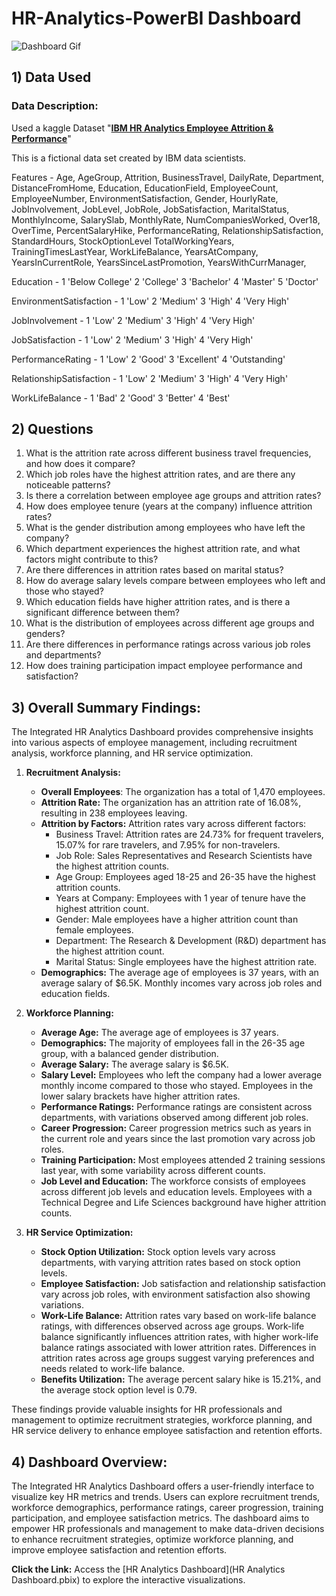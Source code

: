 # HR-Analytics-PowerBI Dashboard
![Dashboard Gif](https://github.com/Safrin03/HR-Analytics-Dashboard-PowerBI/assets/135222070/a2c4a50d-3e41-4468-ba91-7911bc6e45d5)


## 1) Data Used
### Data Description:
Used a kaggle Dataset "**[IBM HR Analytics Employee Attrition & Performance](https://www.kaggle.com/datasets/pavansubhasht/ibm-hr-analytics-attrition-dataset)**"

This is a fictional data set created by IBM data scientists. 

Features - 
Age,
AgeGroup,
Attrition,
BusinessTravel,
DailyRate,
Department,
DistanceFromHome,
Education,
EducationField,
EmployeeCount,
EmployeeNumber,
EnvironmentSatisfaction,
Gender,
HourlyRate,
JobInvolvement,
JobLevel,
JobRole,
JobSatisfaction,
MaritalStatus,
MonthlyIncome,
SalarySlab,
MonthlyRate,
NumCompaniesWorked,
Over18,
OverTime,
PercentSalaryHike,
PerformanceRating,
RelationshipSatisfaction,
StandardHours,
StockOptionLevel
TotalWorkingYears,
TrainingTimesLastYear,
WorkLifeBalance,
YearsAtCompany,
YearsInCurrentRole,
YearsSinceLastPromotion,
YearsWithCurrManager,

Education -
1 'Below College'
2 'College'
3 'Bachelor'
4 'Master'
5 'Doctor'

EnvironmentSatisfaction -
1 'Low'
2 'Medium'
3 'High'
4 'Very High'

JobInvolvement -
1 'Low'
2 'Medium'
3 'High'
4 'Very High'

JobSatisfaction -
1 'Low'
2 'Medium'
3 'High'
4 'Very High'

PerformanceRating -
1 'Low'
2 'Good'
3 'Excellent'
4 'Outstanding'

RelationshipSatisfaction -
1 'Low'
2 'Medium'
3 'High'
4 'Very High'

WorkLifeBalance -
1 'Bad'
2 'Good'
3 'Better'
4 'Best'

## 2) Questions

1. What is the attrition rate across different business travel frequencies, and how does it compare?
2. Which job roles have the highest attrition rates, and are there any noticeable patterns?
3. Is there a correlation between employee age groups and attrition rates?
4. How does employee tenure (years at the company) influence attrition rates?
5. What is the gender distribution among employees who have left the company?
6. Which department experiences the highest attrition rate, and what factors might contribute to this?
7. Are there differences in attrition rates based on marital status?
8. How do average salary levels compare between employees who left and those who stayed?
9. Which education fields have higher attrition rates, and is there a significant difference between them?
10. What is the distribution of employees across different age groups and genders?
11. Are there differences in performance ratings across various job roles and departments?
12. How does training participation impact employee performance and satisfaction?

## 3) Overall Summary Findings:

The Integrated HR Analytics Dashboard provides comprehensive insights into various aspects of employee management, including recruitment analysis, workforce planning, and HR service optimization.

1. **Recruitment Analysis:**
   - **Overall Employees**: The organization has a total of 1,470 employees.
   - **Attrition Rate:** The organization has an attrition rate of 16.08%, resulting in 238 employees leaving.
   - **Attrition by Factors:** Attrition rates vary across different factors:
     - Business Travel: Attrition rates are 24.73% for frequent travelers, 15.07% for rare travelers, and 7.95% for non-travelers.
     - Job Role: Sales Representatives and Research Scientists have the highest attrition counts.
     - Age Group: Employees aged 18-25 and 26-35 have the highest attrition counts.
     - Years at Company: Employees with 1 year of tenure have the highest attrition count.
     - Gender: Male employees have a higher attrition count than female employees.
     - Department: The Research & Development (R&D) department has the highest attrition count.
     - Marital Status: Single employees have the highest attrition rate.
   - **Demographics:** The average age of employees is 37 years, with an average salary of $6.5K. Monthly incomes vary across job roles and education fields.
  
3. **Workforce Planning:**
   - **Average Age:** The average age of employees is 37 years.
   - **Demographics:** The majority of employees fall in the 26-35 age group, with a balanced gender distribution.
   - **Average Salary:** The average salary is $6.5K.
   - **Salary Level:** Employees who left the company had a lower average monthly income compared to those who stayed. Employees in the lower salary brackets have higher attrition rates.
   - **Performance Ratings:** Performance ratings are consistent across departments, with variations observed among different job roles.
   - **Career Progression:** Career progression metrics such as years in the current role and years since the last promotion vary across job roles.
   - **Training Participation:** Most employees attended 2 training sessions last year, with some variability across different counts.
   - **Job Level and Education:** The workforce consists of employees across different job levels and education levels. Employees with a Technical Degree and Life Sciences background have higher attrition counts.


5. **HR Service Optimization:**
   - **Stock Option Utilization:** Stock option levels vary across departments, with varying attrition rates based on stock option levels.
   - **Employee Satisfaction:** Job satisfaction and relationship satisfaction vary across job roles, with environment satisfaction also showing variations.
   - **Work-Life Balance:** Attrition rates vary based on work-life balance ratings, with differences observed across age groups. Work-life balance significantly influences attrition rates, with higher work-life balance ratings associated with lower attrition rates. Differences in attrition rates across age groups suggest varying preferences and needs related to work-life balance.
   - **Benefits Utilization:** The average percent salary hike is 15.21%, and the average stock option level is 0.79.

These findings provide valuable insights for HR professionals and management to optimize recruitment strategies, workforce planning, and HR service delivery to enhance employee satisfaction and retention efforts.

## 4) Dashboard Overview:

The Integrated HR Analytics Dashboard offers a user-friendly interface to visualize key HR metrics and trends. Users can explore recruitment trends, workforce demographics, performance ratings, career progression, training participation, and employee satisfaction metrics. The dashboard aims to empower HR professionals and management to make data-driven decisions to enhance recruitment strategies, optimize workforce planning, and improve employee satisfaction and retention efforts.

**Click the Link:** Access the [HR Analytics Dashboard](HR Analytics Dashboard.pbix) to explore the interactive visualizations.
